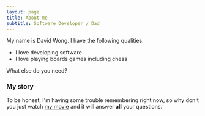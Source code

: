 ```yaml
---
layout: page
title: About me
subtitle: Software Developer / Dad
---
```


My name is David Wong. I have the following qualities:

- I love developing software
- I love playing boards games including chess

What else do you need?

### My story

To be honest, I'm having some trouble remembering right now, so why don't you just watch [my movie](https://en.wikipedia.org/wiki/The_Princess_Bride_%28film%29) and it will answer **all** your questions.